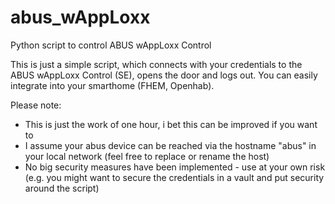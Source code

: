 # abus_wAppLoxx
Python script to control ABUS wAppLoxx Control

This is just a simple script, which connects with your credentials to the ABUS wAppLoxx Control (SE), opens the door and logs out. You can easily integrate into your smarthome (FHEM, Openhab).

Please note:

- This is just the work of one hour, i bet this can be improved if you want to
- I assume your abus device can be reached via the hostname "abus" in your local network (feel free to replace or rename the host)
- No big security measures have been implemented - use at your own risk (e.g. you might want to secure the credentials in a vault and put security around the script)
